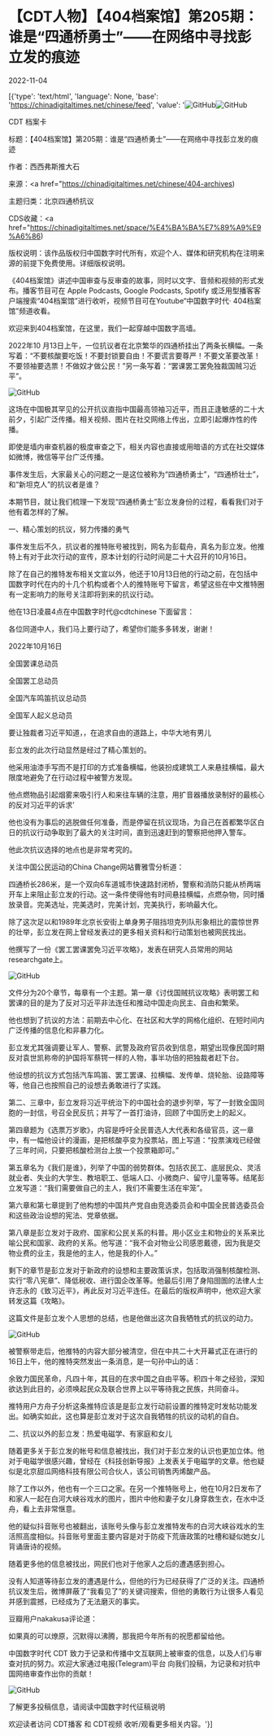 # 【CDT人物】【404档案馆】第205期：谁是“四通桥勇士”——在网络中寻找彭立发的痕迹

2022-11-04

[{'type': 'text/html', 'language': None, 'base': 'https://chinadigitaltimes.net/chinese/feed', 'value': '![GitHub](https://chinadigitaltimes.net/chinese/files/2022/11/2053-768x409.png)![GitHub](https://chinadigitaltimes.net/chinese/files/2022/11/2053.png)

















CDT 档案卡

标题：【404档案馆】第205期：谁是“四通桥勇士”——在网络中寻找彭立发的痕迹

作者：西西弗斯推大石

来源：<a href="https://chinadigitaltimes.net/chinese/404-archives)

主题归类：北京四通桥抗议



CDS收藏：<a href="https://chinadigitaltimes.net/space/%E4%BA%BA%E7%89%A9%E9%A6%86)

版权说明：该作品版权归中国数字时代所有，欢迎个人、媒体和研究机构在注明来源的前提下免费使用。详细版权说明。





《404档案馆》讲述中国审查与反审查的故事，同时以文字、音频和视频的形式发布。播客节目可在 Apple Podcasts, Google Podcasts, Spotify 或泛用型播客客户端搜索“404档案馆”进行收听，视频节目可在Youtube“中国数字时代· 404档案馆”频道收看。

欢迎来到404档案馆，在这里，我们一起穿越中国数字高墙。

2022年10 月13日上午，一位抗议者在北京繁华的四通桥挂出了两条长横幅。一条写着：“不要核酸要吃饭！不要封锁要自由！不要谎言要尊严！不要文革要改革！不要领袖要选票！不做奴才做公民！”另一条写着：“罢课罢工罢免独裁国贼习近平”。

![GitHub](https://chinadigitaltimes.net/chinese/files/2022/11/两条横幅.jpeg)

这场在中国极其罕见的公开抗议直指中国最高领袖习近平，而且正逢敏感的二十大前夕，引起广泛传播。相关视频、图片在社交网络上传出，立即引起爆炸性的传播。

即使是墙内审查机器的极度审查之下，相关内容也直接或用暗语的方式在社交媒体如微博，微信等平台广泛传播。

事件发生后，大家最关心的问题之一是这位被称为“四通桥勇士”，“四通桥壮士”，和“新坦克人”的抗议者是谁？

本期节目，就让我们梳理一下发现“四通桥勇士”彭立发身份的过程，看看我们对于他有着怎样的了解。

一、精心策划的抗议，努力传播的勇气

事件发生后不久，抗议者的推特账号被找到，网名为彭载舟，真名为彭立发。他推特上有对于此次行动的宣传，原本计划的行动时间是二十大召开的10月16日。

除了在自己的推特发布相关文宣以外，他还于10月13日他的行动之前，在包括中国数字时代在内的十几个机构或者个人的推特账号下留言，希望这些在中文推特圈有一定影响力的账号关注即将到来的抗议行动。

他在13日凌晨4点在中国数字时代@cdtchinese 下面留言：



各位同道中人，我们马上要行动了，希望你们能多多转发，谢谢！

2022年10月16日

全国罢课总动员

全国罢工总动员

全国汽车鸣笛抗议总动员

全国军人起义总动员

要让独裁者习近平知道，，在追求自由的道路上，中华大地有男儿



彭立发的此次行动显然是经过了精心策划的。

他采用油漆手写而不是打印的方式准备横幅，他装扮成建筑工人来悬挂横幅，最大限度地避免了在行动过程中被警方发现。

他点燃物品引起烟雾来吸引行人和来往车辆的注意，用扩音器播放录制好的最核心的反对习近平的诉求&#8217;

他也没有为事后的逃脱做任何准备，而是停留在抗议现场，为自己在首都繁华区白日的抗议行动争取到了最大的关注时间，直到迅速赶到的警察把他押入警车。

他此次抗议选择的地点也是非常考究的。

关注中国公民运动的China Change网站曹雅雪分析道：



四通桥长286米，是一个双向6车道城市快速路封闭桥，警察和消防只能从桥两端开车上来阻止彭立发的行动。这一条件使得他有时间悬挂横幅，点燃杂物，同时播放录音。完美选址，完美选时，完美计划，完美执行，影响最大化。



除了这次足以和1989年北京长安街上单身男子阻挡坦克列队形象相比的震惊世界的壮举，彭立发在网上曾经发表过的更多相关资料和行动策划也被网民找出。

他撰写了一份《罢工罢课罢免习近平攻略》，发表在研究人员常用的网站researchgate上。

![GitHub](https://chinadigitaltimes.net/chinese/files/2022/11/攻略-300x244.jpeg)

文件分为20个章节，每章有一个主题。第一章《讨伐国贼抗议攻略》表明罢工和罢课的目的是为了反对习近平非法连任和推动中国走向民主、自由和繁荣。

他也想到了抗议的方法：前期去中心化、在社区和大学的网格化组织、在短时间内广泛传播的信息化和非暴力化。

彭立发尤其强调要让军人、警察、武警及政府官员收到信息，期望出现像民国时期反对袁世凯称帝的护国将军蔡锷一样的人物，事半功倍的把独裁者赶下台。

他设想的抗议方式包括汽车鸣笛、罢工罢课、拉横幅、发传单、烧轮胎、设路障等等，他自己也按照自己的设想去勇敢进行了实践。

第二、三章中，彭立发将习近平统治下的中国社会的退步列举，写了一封致全国同胞的一封信，号召全民反抗；并写了一首打油诗，回顾了中国历史上的起义。

第四章题为《选票万岁歌》，内容是呼吁全民普选人大代表和各级官员，这一章中，有一幅他设计的漫画，是把核酸亭变为投票站，图上写道：“投票演戏已经做了三年时间，只要把核酸检测台上放一个投票箱即可。”

第五章名为《我们是谁》，列举了中国的弱势群体。包括农民工、底层民众、灵活就业者、失业的大学生、教培职工、低端人口、小微商户、留守儿童等等。结尾彭立发写道：“我们需要做自己的主人，我们不需要生活在牢笼”。

第六章和第七章提到了他构想的中国共产党自由竞选委员会和中国全民普选委员会和这些政治设想的宪法、党章依据。

第八章是彭立发对于政府、国家和公民关系的科普。用小区业主和物业的关系来比喻公民和国家、政府的关系。他写道：“我不会对物业公司感恩戴德，因为我是交物业费的业主，我是他的主人，他是我的仆人。”

剩下的章节是彭立发对于新政府的设想和主要政策诉求，包括取消强制核酸检测、实行“零八宪章”、降低税收、进行国企改革等。他最后引用了身陷囹圄的法律人士许志永的《致习近平》，再此反对习近平连任。在最后的版权声明中，他欢迎大家转发这篇《攻略》。

这篇文件是彭立发个人思想的总结，也是他做出这次自我牺牲式的抗议的动力。

![GitHub](https://chinadigitaltimes.net/chinese/files/2022/11/截屏2022-11-03-17.27.20-300x196.png)

被警察带走后，他推特的内容大部分被清空，但在中共二十大开幕式正在进行的16日上午，他的推特突然发出一条消息，是一句孙中山的话：

余致力国民革命，凡四十年，其目的在求中国之自由平等。积四十年之经验，深知欲达到此目的，必须唤起民众及联合世界上以平等待我之民族，共同奋斗。

推特用户方舟子分析这条推特应该是是彭立发行动前设置的推特定时发帖功能发出。如确实如此，这也算是彭立发对于这次自我牺牲的抗议的动机的自白。

二、抗议以外的彭立发：热爱电磁学、有家庭和女儿

随着更多关于彭立发的帐号和信息被找出，我们对于彭立发的认识也更加立体。他对于电磁学很感兴趣，曾经在《科技创新导报》上发表关于电磁学的文章。他也疑似是北京甜瓜网络科技有限公司合伙人，该公司销售丙烯酸产品。

除了工作以外，他也有一个三口之家。在另一个推特账号上，他在10月2日发布了和家人一起在白河大峡谷戏水的图片，图片中他和妻子女儿身穿救生衣，在水中泛舟，看上去非常惬意。

他的疑似抖音账号也被翻出，该账号头像与彭立发推特发布的白河大峡谷戏水的生活照高度相似。抖音账号里面主要内容是对于防疫下荒唐政策的吐槽和疑似她女儿背诵唐诗的视频。

随着更多他的信息被找出，网民们也对于他家人之后的遭遇感到担心。

没有人知道等待彭立发的遭遇是什么，但他的行为已经获得了广泛的关注。四通桥抗议发生后，微博屏蔽了“我看见了”的关键词搜索，但他的勇敢行为让很多人看见并感到震撼，已经成为了无法磨灭的事实。

豆瓣用户nakakusa评论道：

如果真的可以燎原，沉默得以沸腾，那我把今年所有的祝愿都留给他。

中国数字时代 CDT 致力于记录和传播中文互联网上被审查的信息，以及人们与审查对抗的努力。欢迎大家通过电报(Telegram)平台 向我们投稿，为记录和对抗中国网络审查作出你的贡献！

![GitHub](https://chinadigitaltimes.net/chinese/files/2022/05/404给CDT-QR-code-1.jpg)

了解更多投稿信息，请阅读中国数字时代征稿说明

欢迎读者访问 CDT播客 和 CDT视频 收听/观看更多相关内容。'}]